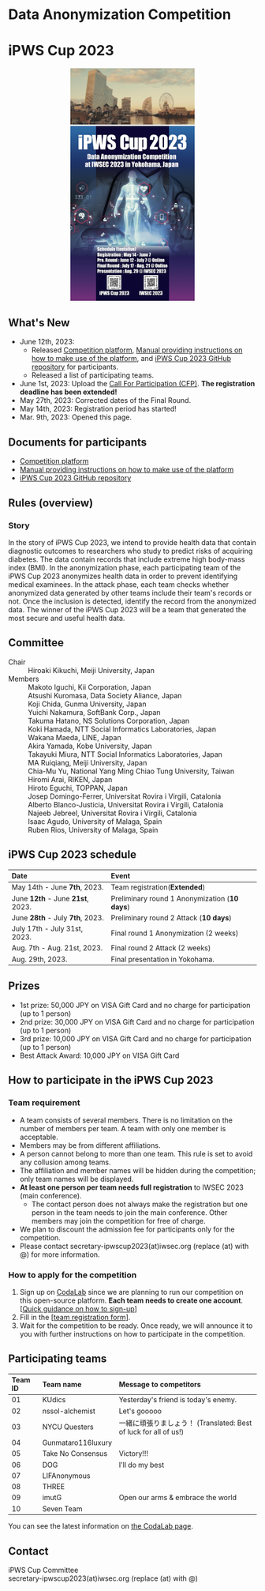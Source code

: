 # Data Anonymization Competition
# iPWS Cup 2023

<div align="center">
<img src="./Images/teaser.jpg" width=50%>
</div>

<div align="center">
 <a href="./Images/poster2023_full.png">
  <img src="./Images/poster2023.jpg" width=50%>
 </a>
</div>

## What's New
- June 12th, 2023:
   - Released [Competition platform](https://codalab.lisn.upsaclay.fr/competitions/13907), [Manual providing instructions on how to make use of the platform](https://docs.google.com/document/d/1eF8P3X60fmc0yuC14ixtLq81ORSkIe5HCy3T9I25Ha8/edit), and [iPWS Cup 2023 GitHub repository](https://github.com/kikn88/ipwscup2023) for participants.
   - Released a list of participating teams.
- June  1st, 2023: Upload the [Call For Participation (CFP)](./Images/docs/CFP2023.pdf). **The registration deadline has been extended!**
- May  27th, 2023: Corrected dates of the Final Round.
- May  14th, 2023: Registration period has started!
- Mar.  9th, 2023: Opened this page.

## Documents for participants
- [Competition platform](https://codalab.lisn.upsaclay.fr/competitions/13907)
- [Manual providing instructions on how to make use of the platform](https://docs.google.com/document/d/1eF8P3X60fmc0yuC14ixtLq81ORSkIe5HCy3T9I25Ha8/edit)
- [iPWS Cup 2023 GitHub repository](https://github.com/kikn88/ipwscup2023)

## Rules (overview)
### Story
In the story of iPWS Cup 2023, we intend to provide health data that contain diagnostic outcomes to researchers who study to predict risks of acquiring diabetes. The data contain records that include extreme high body-mass index (BMI). In the anonymization phase, each participating team of the iPWS Cup 2023 anonymizes health data in order to prevent identifying medical examinees. In the attack phase, each team checks whether anonymized data generated by other teams include their team's records or not. Once the inclusion is detected, identify the record from the anonymized data. The winner of the iPWS Cup 2023 will be a team that generated the most secure and useful health data.

## Committee
<dl>
 <dt>Chair</dt>
 <dd>Hiroaki Kikuchi, Meiji University, Japan</dd>
<dt>Members</dt>
 <dd>Makoto Iguchi, Kii Corporation, Japan</dd>
 <dd>Atsushi Kuromasa, Data Society Aliance, Japan</dd>
 <dd>Koji Chida, Gunma University, Japan</dd>
 <dd>Yuichi Nakamura, SoftBank Corp., Japan</dd>
 <dd>Takuma Hatano, NS Solutions Corporation, Japan</dd>
 <dd>Koki Hamada, NTT Social Informatics Laboratories, Japan</dd>
 <dd>Wakana Maeda, LINE, Japan</dd>
 <dd>Akira Yamada, Kobe University, Japan</dd>
 <dd>Takayuki Miura, NTT Social Informatics Laboratories, Japan</dd>
 <dd>MA Ruiqiang, Meiji University, Japan</dd>
 <dd>Chia-Mu Yu, National Yang Ming Chiao Tung University, Taiwan</dd>
 <dd>Hiromi Arai, RIKEN, Japan</dd>
 <dd>Hiroto Eguchi, TOPPAN, Japan</dd>
 <dd>Josep Domingo-Ferrer, Universitat Rovira i Virgili, Catalonia</dd>
 <dd>Alberto Blanco-Justicia, Universitat Rovira i Virgili, Catalonia</dd>
 <dd>Najeeb Jebreel, Universitat Rovira i Virgili, Catalonia</dd>
 <dd>Isaac Agudo, University of Malaga, Spain</dd>
 <dd>Ruben Rios, University of Malaga, Spain</dd>
</dl>

## iPWS Cup 2023 schedule
| Date | Event |
| :--- | :---- |
| May  14th - June  **7th**, 2023. | Team registration(**Extended**) |
| June **12th** - June **21st**, 2023. | Preliminary round 1 Anonymization (**10 days**) |
| June **28th** - July  **7th**, 2023. | Preliminary round 2 Attack (**10 days**) |
| July 17th - July 31st, 2023. | Final round 1 Anonymization (2 weeks) |
| Aug.  7th - Aug. 21st, 2023. | Final round 2 Attack (2 weeks) |
| Aug. 29th, 2023. | Final presentation in Yokohama.  |

## Prizes
- 1st prize: 50,000 JPY on VISA Gift Card and no charge for participation (up to 1 person)
- 2nd prize: 30,000 JPY on VISA Gift Card and no charge for participation (up to 1 person)
- 3rd prize: 10,000 JPY on VISA Gift Card and no charge for participation (up to 1 person)
- Best Attack Award: 10,000 JPY on VISA Gift Card

## How to participate in the iPWS Cup 2023
### Team requirement
- A team consists of several members. There is no limitation on the number of members per team. A team with only one member is acceptable.
- Members may be from different affiliations.
- A person cannot belong to more than one team. This rule is set to avoid any collusion among teams.
- The affiliation and member names will be hidden during the competition; only team names will be displayed.
- **At least one person per team needs full registration** to IWSEC 2023 (main conference).
    - The contact person does not always make the registration but one person in the team needs to join the main conference. Other members may join the competition for free of charge.
- We plan to discount the admission fee for participants only for the competition.
- Please contact secretary-ipwscup2023(at)iwsec.org (replace (at) with @) for more information.

### How to apply for the competition
1. Sign up on [CodaLab](https://codalab.lisn.upsaclay.fr/) since we are planning to run our competition on this open-source platform. **Each team needs to create one account**.\[[Quick guidance on how to sign-up](https://docs.google.com/document/d/15gq90xjbmNKMTcgf9qZA6ri0bS6QKWaNw8BkIeG3EUw/edit#)\]
1. Fill in the \[[team registration form](https://docs.google.com/forms/d/e/1FAIpQLSe-Qyit8td6EmbRXJv_mmcsA_BGuL1XDBXHUzP0zSxHML4v2g/viewform)\].
1. Wait for the competition to be ready. Once ready, we will announce it to you with further instructions on how to participate in the competition.

## Participating teams
| Team ID | Team name | Message to competitors |
| :------ | :-------- | :--------------------- |
| 01 | KUdics | Yesterday's friend is today's enemy. |
| 02 | nssol-alchemist | Let's gooooo |
| 03 | NYCU Questers | 一緒に頑張りましょう！ (Translated: Best of luck for all of us!) |
| 04 | Gunmataro116luxury | |
| 05 | Take No Consensus | Victory!!! |
| 06 | DOG | I'll do my best |
| 07 | LIFAnonymous | |
| 08 | THREE | |
| 09 | imutG | Open our arms & embrace the world |
| 10 | Seven Team | |

You can see the latest information on [the CodaLab page](https://codalab.lisn.upsaclay.fr/competitions/13907#learn_the_details-teams).

## Contact
iPWS Cup Committee  
secretary-ipwscup2023(at)iwsec.org (replace (at) with @)
